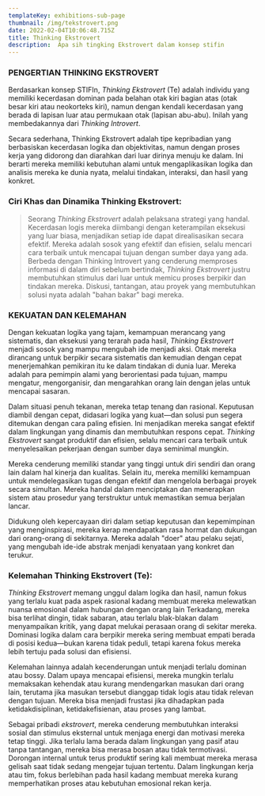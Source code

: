 ```yaml
---
templateKey: exhibitions-sub-page
thumbnail: /img/tekstrovert.png
date: 2022-02-04T10:06:48.715Z
title: Thinking Ekstrovert
description:  Apa sih tingking Ekstrovert dalam konsep stifin
---
```




### PENGERTIAN THINKING EKSTROVERT

Berdasarkan konsep STIFIn, *Thinking Ekstrovert* (Te) adalah individu yang memiliki kecerdasan dominan pada belahan otak kiri bagian atas (otak besar kiri atau neokorteks kiri), namun dengan kendali kecerdasan yang berada di lapisan luar atau permukaan otak (lapisan abu-abu). Inilah yang membedakannya dari *Thinking Introvert*.

Secara sederhana, Thinking Ekstrovert adalah tipe kepribadian yang berbasiskan kecerdasan logika dan objektivitas, namun dengan proses kerja yang didorong dan diarahkan dari luar dirinya menuju ke dalam. Ini berarti mereka memiliki kebutuhan alami untuk mengaplikasikan logika dan analisis mereka ke dunia nyata, melalui tindakan, interaksi, dan hasil yang konkret.

### Ciri Khas dan Dinamika Thinking Ekstrovert:
> Seorang *Thinking Ekstrovert* adalah pelaksana strategi yang handal. Kecerdasan logis mereka diimbangi dengan keterampilan eksekusi yang luar biasa, menjadikan setiap ide dapat direalisasikan secara efektif. Mereka adalah sosok yang efektif dan efisien, selalu mencari cara terbaik untuk mencapai tujuan dengan sumber daya yang ada. Berbeda dengan Thinking Introvert yang cenderung memproses informasi di dalam diri sebelum bertindak, *Thinking Ekstrovert* justru membutuhkan stimulus dari luar untuk memicu proses berpikir dan tindakan mereka. Diskusi, tantangan, atau proyek yang membutuhkan solusi nyata adalah "bahan bakar" bagi mereka.

### KEKUATAN DAN KELEMAHAN

Dengan kekuatan logika yang tajam, kemampuan merancang yang sistematis, dan eksekusi yang terarah pada hasil, *Thinking Ekstrovert* menjadi sosok yang mampu mengubah ide menjadi aksi. Otak mereka dirancang untuk berpikir secara sistematis dan kemudian dengan cepat menerjemahkan pemikiran itu ke dalam tindakan di dunia luar. Mereka adalah para pemimpin alami yang berorientasi pada tujuan, mampu mengatur, mengorganisir, dan mengarahkan orang lain dengan jelas untuk mencapai sasaran.

Dalam situasi penuh tekanan, mereka tetap tenang dan rasional. Keputusan diambil dengan cepat, didasari logika yang kuat—dan solusi pun segera ditemukan dengan cara paling efisien. Ini menjadikan mereka sangat efektif dalam lingkungan yang dinamis dan membutuhkan respons cepat. *Thinking Ekstrovert* sangat produktif dan efisien, selalu mencari cara terbaik untuk menyelesaikan pekerjaan dengan sumber daya seminimal mungkin.

Mereka cenderung memiliki standar yang tinggi untuk diri sendiri dan orang lain dalam hal kinerja dan kualitas.
Selain itu, mereka memiliki kemampuan untuk mendelegasikan tugas dengan efektif dan mengelola berbagai proyek secara simultan. Mereka handal dalam menciptakan dan menerapkan sistem atau prosedur yang terstruktur untuk memastikan semua berjalan lancar.

Didukung oleh kepercayaan diri dalam setiap keputusan dan kepemimpinan yang menginspirasi, mereka kerap mendapatkan rasa hormat dan dukungan dari orang-orang di sekitarnya. Mereka adalah "doer" atau pelaku sejati, yang mengubah ide-ide abstrak menjadi kenyataan yang konkret dan terukur.

### Kelemahan Thinking Ekstrovert (Te):

*Thinking Ekstrovert* memang unggul dalam logika dan hasil, namun fokus yang terlalu kuat pada aspek rasional kadang membuat mereka melewatkan nuansa emosional dalam hubungan dengan orang lain
Terkadang, mereka bisa terlihat dingin, tidak sabaran, atau terlalu blak-blakan dalam menyampaikan kritik, yang dapat melukai perasaan orang di sekitar mereka. Dominasi logika dalam cara berpikir mereka sering membuat empati berada di posisi kedua—bukan karena tidak peduli, tetapi karena fokus mereka lebih tertuju pada solusi dan efisiensi.

Kelemahan lainnya adalah kecenderungan untuk menjadi terlalu dominan atau bossy. Dalam upaya mencapai efisiensi, mereka mungkin terlalu memaksakan kehendak atau kurang mendengarkan masukan dari orang lain, terutama jika masukan tersebut dianggap tidak logis atau tidak relevan dengan tujuan. Mereka bisa menjadi frustasi jika dihadapkan pada ketidakdisiplinan, ketidakefisienan, atau proses yang lambat.

Sebagai pribadi *ekstrovert*, mereka cenderung membutuhkan interaksi sosial dan stimulus eksternal untuk menjaga energi dan motivasi mereka tetap tinggi. Jika terlalu lama berada dalam lingkungan yang pasif atau tanpa tantangan, mereka bisa merasa bosan atau tidak termotivasi. Dorongan internal untuk terus produktif sering kali membuat mereka merasa gelisah saat tidak sedang mengejar tujuan tertentu. Dalam lingkungan kerja atau tim, fokus berlebihan pada hasil kadang membuat mereka kurang memperhatikan proses atau kebutuhan emosional rekan kerja.


